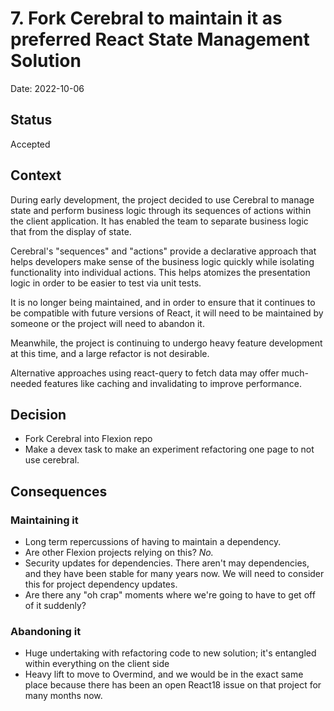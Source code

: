 # 7. Fork Cerebral to maintain it as preferred React State Management Solution

Date: 2022-10-06

## Status

Accepted

## Context

During early development, the project decided to use Cerebral to manage state and perform business logic through its sequences of actions within the client application. It has enabled the team to separate business logic that from the display of state.

Cerebral's "sequences" and "actions" provide a declarative approach that helps developers make sense of the business logic quickly while isolating functionality into individual actions. This helps atomizes the presentation logic in order to be easier to test via unit tests.

It is no longer being maintained, and in order to ensure that it continues to be compatible with future versions of React, it will need to be maintained by someone or the project will need to abandon it.

Meanwhile, the project is continuing to undergo heavy feature development at this time, and a large refactor is not desirable.

Alternative approaches using react-query to fetch data may offer much-needed features like caching and invalidating to improve performance.

## Decision

- Fork Cerebral into Flexion repo
- Make a devex task to make an experiment refactoring one page to not use cerebral.

## Consequences

### Maintaining it

- Long term repercussions of having to maintain a dependency.
- Are other Flexion projects relying on this? *No.*
- Security updates for dependencies. There aren't may dependencies, and they have been stable for many years now. We will need to consider this for project dependency updates.
- Are there any "oh crap" moments where we're going to have to get off of it suddenly?

### Abandoning it

- Huge undertaking with refactoring code to new solution; it's entangled within everything on the client side
- Heavy lift to move to Overmind, and we would be in the exact same place because there has been an open React18 issue on that project for many months now.

